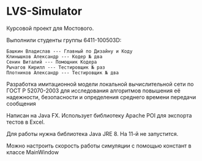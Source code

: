 # LVS-Simulator

Курсовой проект для Мостового.

Выполнили студенты группы 6411-100503D:

	Башкин Владислав --- Главный по Дизайну и Коду
	Клинышков Александр --- Кодер № два
	Сенин Виталий --- Помощник Кодера
	Рычагов Кирилл --- Тестировщик № раз
	Плотников Александр --- Тестировщик № два

Разработка имитационной модели локальной вычислительной сети по ГОСТ Р 52070-2003 
для исследования алгоритмов повышения её надежности, безопасности 
и определения среднего времени передачи сообщения

Написан на Java FX.
Использует библиотеку Apache POI для экспорта тестов в Excel.

Для работы нужна библиотека Java JRE 8. На 11-й не запустится.

Можно настроить скорость работы симуляции с помощью констант в классе MainWindow
